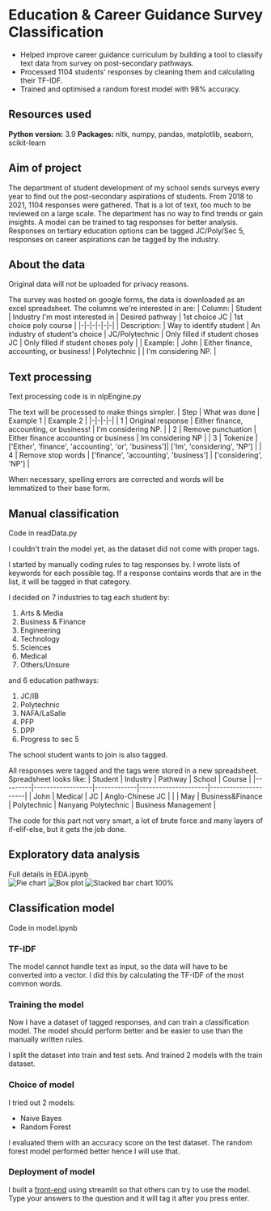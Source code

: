 # Education & Career Guidance Survey Classification
 - Helped improve career guidance curriculum by building a tool to classify text data from survey on post-secondary pathways.
 - Processed 1104 students' responses by cleaning them and calculating their TF-IDF.
 - Trained and optimised a random forest model with 98% accuracy.

##  Resources used
**Python version:** 3.9
**Packages:** nltk, numpy, pandas, matplotlib, seaborn, scikit-learn

## Aim of project
The department of student development of my school sends surveys every year to find out the post-secondary aspirations of students. From 2018 to 2021, 1104 responses were gathered. That is a lot of text, too much to be reviewed on a large scale. The department has no way to find trends or gain insights.
A model can be trained to tag responses for better analysis. Responses on tertiary education options can be tagged JC/Poly/Sec 5, responses on career aspirations can be tagged by the industry.

## About the data
Original data will not be uploaded for privacy reasons.

The survey was hosted on google forms, the data is downloaded as an excel spreadsheet. The columns we're interested in are:
| Column: | Student | Industry I'm most interested in | Desired pathway | 1st choice JC | 1st choice poly course |
|-|-|-|-|-|-|
| Description: | Way to identify student | An industry of student's choice | JC/Polytechnic | Only filled if student choses JC | Only filled if student choses poly |
| Example: | John | Either finance, accounting, or business! | Polytechnic | | I'm considering NP. |

## Text processing
Text processing code is in nlpEngine.py

The text will be processed to make things simpler.
| Step | What was done | Example 1 | Example 2 |
|-|-|-|-|
| 1 | Original response | Either finance, accounting, or business! | I'm considering NP. |
| 2 | Remove punctuation | Either finance accounting or business | Im considering NP |
| 3 | Tokenize | ['Either', 'finance', 'accounting', 'or', 'business']| ['Im', 'considering', 'NP'] |
| 4 | Remove stop words | ['finance', 'accounting', 'business'] | ['considering', 'NP'] |

When necessary, spelling errors are corrected and words will be lemmatized to their base form.

## Manual classification
Code in readData.py

I couldn't train the model yet, as the dataset did not come with proper tags.

I started by manually coding rules to tag responses by. I wrote lists of keywords for each possible tag. If a response contains words that are in the list, it will be tagged in that category.

I decided on 7 industries to tag each student by:
1. Arts & Media
2. Business & Finance
3. Engineering
4. Technology
5. Sciences
6. Medical
7. Others/Unsure

and 6 education pathways:
 1. JC/IB
 2. Polytechnic
 3. NAFA/LaSalle
 4. PFP
 5. DPP
 6. Progress to sec 5

The school student wants to join is also tagged.

All responses were tagged and the tags were stored in a new spreadsheet. Spreadsheet looks like:
| Student | Industry | Pathway | School | Course |
|---------|------------------|-------------|---------------------|---------------------|
| John | Medical | JC | Anglo-Chinese JC | |
| May | Business&Finance | Polytechnic | Nanyang Polytechnic | Business Management |

The code for this part not very smart, a lot of brute force and many layers of if-elif-else, but it gets the job done.

## Exploratory data analysis
Full details in EDA.ipynb  
![Pie chart](https://raw.githubusercontent.com/cereal-is-a-soup/Open-ended-Response-Processing/main/Visualisation/Industry_NALevel2020.png)
![Box plot](https://github.com/cereal-is-a-soup/Open-ended-Response-Processing/blob/main/Visualisation/Industry_OLevelBox.png?raw=true)
![Stacked bar chart 100%](https://github.com/cereal-is-a-soup/Open-ended-Response-Processing/blob/main/Visualisation/Industry_OLevelTrend.png?raw=true)

## Classification model
Code in model.ipynb

### TF-IDF
The model cannot handle text as input, so the data will have to be converted into a vector. 
I did this by calculating the TF-IDF of the most common words.

### Training the model
Now I have a dataset of tagged responses, and can train a classification model.
The model should perform better and be easier to use than the manually written rules.

I split the dataset into train and test sets. And trained 2 models with the train dataset.

### Choice of model
I tried out 2 models:
- Naive Bayes
- Random Forest

I evaluated them with an accuracy score on the test dataset. The random forest model performed better hence I will use that.

### Deployment of model
I built a [front-end](https://share.streamlit.io/cereal-is-a-soup/response_streamlit/main/frontend.py) using streamlit so that others can try to use the model. Type your answers to the question and it will tag it after you press enter.
